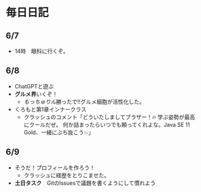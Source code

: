 # 毎日日記
## 6/7
- 14時　眼科に行くぞ。
## 6/8
- ChatGPTと遊ぶ
- **グルメ界**いくぞ！
    - *もっちゅりん*勝ったで!!グルメ細胞が活性化した。
- くろもと第1章インナークラス
    - クラッシュのコメント「どういたしましてブラザー！🔥
学ぶ姿勢が最高にクールだぜ。
何か詰まったらいつでも頼ってくれよな。Java SE 11 Gold、一緒にぶち抜こう💥」

## 6/9
- そうだ！プロフィールを作ろう！
    - クラッシュに経歴をとりこませた。
- **土日タスク**　GitのIssuesで議題を書くようにして慣れよう
